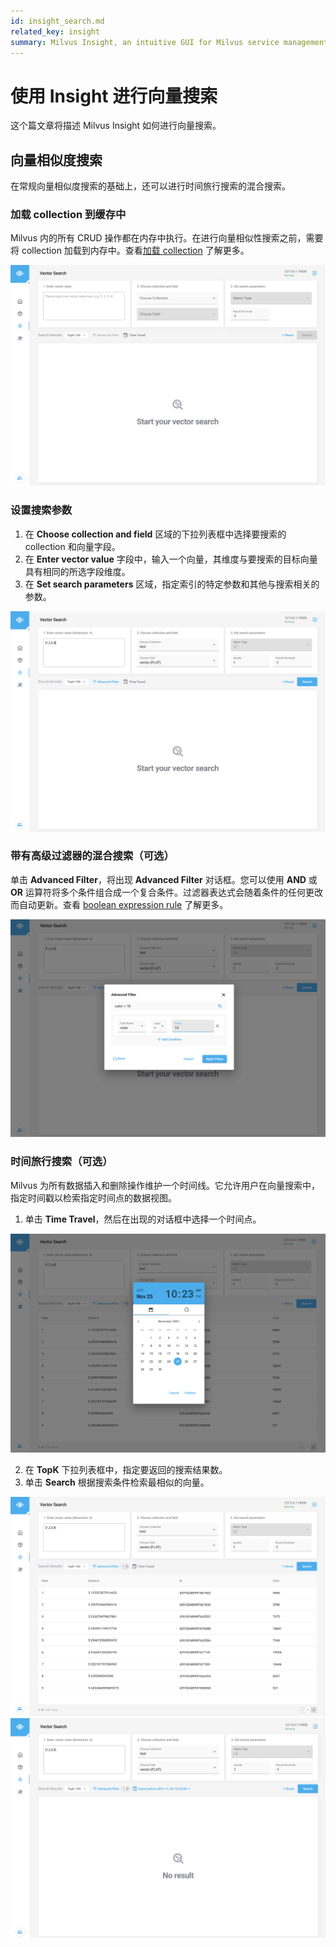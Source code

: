 ```yaml
---
id: insight_search.md
related_key: insight
summary: Milvus Insight, an intuitive GUI for Milvus service management.
---
```


# 使用 Insight 进行向量搜索

这个篇文章将描述 Milvus Insight 如何进行向量搜索。

## 向量相似度搜索

在常规向量相似度搜索的基础上，还可以进行时间旅行搜索的混合搜索。

### 加载 collection 到缓存中

Milvus 内的所有 CRUD 操作都在内存中执行。在进行向量相似性搜索之前，需要将 collection 加载到内存中。查看[加载 collection](insight_collection.md#Load-a-collection) 了解更多。

![Search Data](../../../../assets/insight_search1.png)

### 设置搜索参数

1. 在 **Choose collection and field** 区域的下拉列表框中选择要搜索的 collection 和向量字段。
2. 在 **Enter vector value** 字段中，输入一个向量，其维度与要搜索的目标向量具有相同的所选字段维度。
3. 在 **Set search parameters** 区域，指定索引的特定参数和其他与搜索相关的参数。

![Search Data](../../../../assets/insight_search2.png)

### 带有高级过滤器的混合搜索（可选）

单击 **Advanced Filter**，将出现 **Advanced Filter** 对话框。您可以使用 **AND** 或 **OR** 运算符将多个条件组合成一个复合条件。过滤器表达式会随着条件的任何更改而自动更新。查看 [boolean expression rule](boolean.md) 了解更多。

![Search Data](../../../../assets/insight_search3.png)

### 时间旅行搜索（可选）

Milvus 为所有数据插入和删除操作维护一个时间线。它允许用户在向量搜索中，指定时间戳以检索指定时间点的数据视图。

1. 单击 **Time Travel**，然后在出现的对话框中选择一个时间点。

![Search Data](../../../../assets/insight_search4.png)

2. 在 **TopK** 下拉列表框中，指定要返回的搜索结果数。
3. 单击 **Search** 根据搜索条件检索最相似的向量。

![Search Data](../../../../assets/insight_search5.png)
![Search Data](../../../../assets/insight_search6.png)
